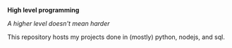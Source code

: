 **High level programming**

*A higher level doesn't mean harder*

This repository hosts my projects done in (mostly) python, nodejs, and sql. 

